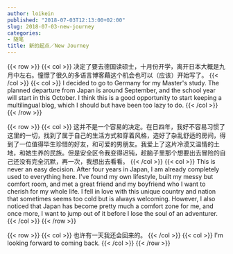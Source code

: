 ```yaml
---
author: loikein
published: "2018-07-03T12:13:00+02:00"
slug: 2018-07-03-new-journey
categories:
- 随笔
title: 新的起点／New Journey
---
```

{{< row >}}
{{< col >}}
决定了要去德国读硕士，十月份开学，离开日本大概是九月中左右。憧憬了很久的多语言博客藉这个机会也可以（应该）开始写了。
{{< /col >}}
{{< col >}}
I decided to go to Germany for my Master's study. The planned departure
from Japan is around September, and the school year will start in this
October. I think this is a good opportunity to start keeping a
multilingual blog, which I should but have been too lazy to do.
{{< /col >}}
{{< /row >}}

{{< row >}}
{{< col >}}
这并不是一个容易的决定。在日四年，我好不容易习惯了这里的一切，找到了属于自己的生活方式和穿着风格，造好了杂乱舒适的房间，得到了一位值得毕生珍惜的好友，和可爱的男朋友。我爱上了这片冷漠又温情的土地，和她生养的民族。但是安全区令我变得迟钝，趁脑子里那个想要出去冒险的自己还没有完全沉默，再一次，我想出去看看。
{{< /col >}}
{{< col >}}
This is never an easy decision. After four years in Japan, I am already
completely used to everything here. I've found my own lifestyle, built
my messy but comfort room, and met a great friend and my boyfriend who I
want to cherish for my whole life. I fell in love with this unique
country and nation that sometimes seems too cold but is always
welcoming. However, I also noticed that Japan has become pretty much a
comfort zone for me, and once more, I want to jump out of it before I
lose the soul of an adventurer.
{{< /col >}}
{{< /row >}}

{{< row >}}
{{< col >}}
也许有一天我还会回来的。
{{< /col >}}
{{< col >}}
I'm looking forward to coming back.
{{< /col >}}
{{< /row >}}
